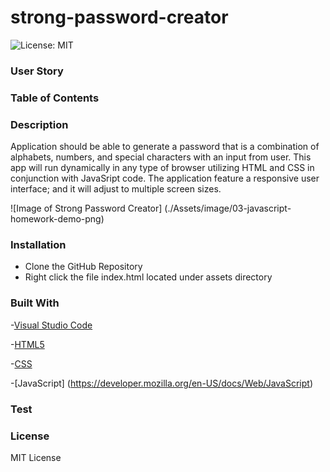 # strong-password-creator

![License: MIT](https://img.shields.io/badge/License-MIT-yellow.svg)

### User Story

### Table of Contents

### Description

Application should be able to generate a password that is a combination of alphabets, numbers, and special characters with an input from user. This app will run dynamically in any type of browser utilizing HTML and CSS in conjunction with JavaSript code. The application feature a responsive user interface; and it will adjust to multiple screen sizes.

![Image of Strong Password Creator] (./Assets/image/03-javascript-homework-demo-png)

### Installation

- Clone the GitHub Repository
- Right click the file index.html located under assets directory

### Built With

-[Visual Studio Code](https://code.visualstudio.com/)

-[HTML5](https://developer.mozilla.org/en-US/docs/Web/Guide/HTML/HTML5)

-[CSS](https://developer.mozilla.org/en-US/docs/Web/CSS)

-[JavaScript] (https://developer.mozilla.org/en-US/docs/Web/JavaScript)

### Test

### License

MIT License
